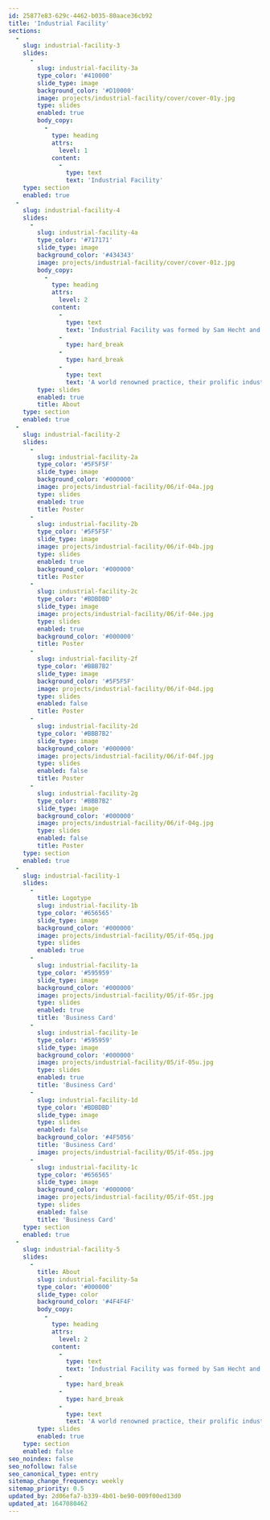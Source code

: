 ```yaml
---
id: 25877e83-629c-4462-b035-80aace36cb92
title: 'Industrial Facility'
sections:
  -
    slug: industrial-facility-3
    slides:
      -
        slug: industrial-facility-3a
        type_color: '#410000'
        slide_type: image
        background_color: '#D10000'
        image: projects/industrial-facility/cover/cover-01y.jpg
        type: slides
        enabled: true
        body_copy:
          -
            type: heading
            attrs:
              level: 1
            content:
              -
                type: text
                text: 'Industrial Facility'
    type: section
    enabled: true
  -
    slug: industrial-facility-4
    slides:
      -
        slug: industrial-facility-4a
        type_color: '#717171'
        slide_type: image
        background_color: '#434343'
        image: projects/industrial-facility/cover/cover-01z.jpg
        body_copy:
          -
            type: heading
            attrs:
              level: 2
            content:
              -
                type: text
                text: 'Industrial Facility was formed by Sam Hecht and Kim Colin in 2002 to explore the relationship between industrial design and the world around us.'
              -
                type: hard_break
              -
                type: hard_break
              -
                type: text
                text: 'A world renowned practice, their prolific industrial design output covers an incredibly broad range of product design including appliances, electronics and furniture. Sam and Kim also operate as Creative Directors for Muji Europe.'
        type: slides
        enabled: true
        title: About
    type: section
    enabled: true
  -
    slug: industrial-facility-2
    slides:
      -
        slug: industrial-facility-2a
        type_color: '#5F5F5F'
        slide_type: image
        background_color: '#000000'
        image: projects/industrial-facility/06/if-04a.jpg
        type: slides
        enabled: true
        title: Poster
      -
        slug: industrial-facility-2b
        type_color: '#5F5F5F'
        slide_type: image
        image: projects/industrial-facility/06/if-04b.jpg
        type: slides
        enabled: true
        background_color: '#000000'
        title: Poster
      -
        slug: industrial-facility-2c
        type_color: '#BDBDBD'
        slide_type: image
        image: projects/industrial-facility/06/if-04e.jpg
        type: slides
        enabled: true
        background_color: '#000000'
        title: Poster
      -
        slug: industrial-facility-2f
        type_color: '#BBB7B2'
        slide_type: image
        background_color: '#5F5F5F'
        image: projects/industrial-facility/06/if-04d.jpg
        type: slides
        enabled: false
        title: Poster
      -
        slug: industrial-facility-2d
        type_color: '#BBB7B2'
        slide_type: image
        background_color: '#000000'
        image: projects/industrial-facility/06/if-04f.jpg
        type: slides
        enabled: false
        title: Poster
      -
        slug: industrial-facility-2g
        type_color: '#BBB7B2'
        slide_type: image
        background_color: '#000000'
        image: projects/industrial-facility/06/if-04g.jpg
        type: slides
        enabled: false
        title: Poster
    type: section
    enabled: true
  -
    slug: industrial-facility-1
    slides:
      -
        title: Logotype
        slug: industrial-facility-1b
        type_color: '#656565'
        slide_type: image
        background_color: '#000000'
        image: projects/industrial-facility/05/if-05q.jpg
        type: slides
        enabled: true
      -
        slug: industrial-facility-1a
        type_color: '#595959'
        slide_type: image
        background_color: '#000000'
        image: projects/industrial-facility/05/if-05r.jpg
        type: slides
        enabled: true
        title: 'Business Card'
      -
        slug: industrial-facility-1e
        type_color: '#595959'
        slide_type: image
        background_color: '#000000'
        image: projects/industrial-facility/05/if-05u.jpg
        type: slides
        enabled: true
        title: 'Business Card'
      -
        slug: industrial-facility-1d
        type_color: '#BDBDBD'
        slide_type: image
        type: slides
        enabled: false
        background_color: '#4F5056'
        title: 'Business Card'
        image: projects/industrial-facility/05/if-05s.jpg
      -
        slug: industrial-facility-1c
        type_color: '#656565'
        slide_type: image
        background_color: '#000000'
        image: projects/industrial-facility/05/if-05t.jpg
        type: slides
        enabled: false
        title: 'Business Card'
    type: section
    enabled: true
  -
    slug: industrial-facility-5
    slides:
      -
        title: About
        slug: industrial-facility-5a
        type_color: '#000000'
        slide_type: color
        background_color: '#4F4F4F'
        body_copy:
          -
            type: heading
            attrs:
              level: 2
            content:
              -
                type: text
                text: 'Industrial Facility was formed by Sam Hecht and Kim Colin in 2002 to explore the relationship between industrial design and the world around us.'
              -
                type: hard_break
              -
                type: hard_break
              -
                type: text
                text: 'A world renowned practice, their prolific industrial design output covers an incredibly broad range of product design including appliances, electronics and furniture. Sam and Kim also operate as Creative Directors for Muji Europe.'
        type: slides
        enabled: true
    type: section
    enabled: false
seo_noindex: false
seo_nofollow: false
seo_canonical_type: entry
sitemap_change_frequency: weekly
sitemap_priority: 0.5
updated_by: 2d06efa7-b339-4b01-be90-009f00ed13d0
updated_at: 1647080462
---
```

